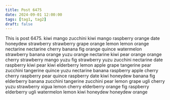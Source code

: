 ```yaml
---
title: Post 6475
date: 2024-09-01 12:00:00
tags: [tag1, tag2]
draft: false
---
```

This is post 6475.
kiwi
mango
zucchini
kiwi
mango
raspberry
orange
date
honeydew
strawberry
strawberry
grape
orange
lemon
lemon
orange
nectarine
nectarine
cherry
banana
fig
orange
quince
watermelon
strawberry
banana
orange
yuzu
orange
nectarine
kiwi
pear
orange
orange
cherry
strawberry
mango
yuzu
fig
strawberry
yuzu
zucchini
nectarine
date
raspberry
kiwi
pear
kiwi
elderberry
lemon
apple
grape
tangerine
pear
zucchini
tangerine
quince
yuzu
nectarine
banana
raspberry
apple
cherry
cherry
raspberry
pear
quince
raspberry
date
kiwi
honeydew
banana
fig
elderberry
banana
zucchini
tangerine
zucchini
pear
lemon
grape
ugli
cherry
yuzu
strawberry
xigua
lemon
cherry
elderberry
orange
fig
raspberry
elderberry
ugli
watermelon
lemon
kiwi
honeydew
honeydew
orange
